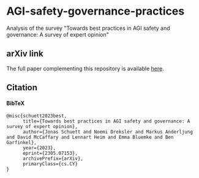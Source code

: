 # AGI-safety-governance-practices
Analysis of the survey "Towards best practices in AGI safety and governance: A survey of expert opinion"

## arXiv link

The full paper complementing this repository is available [here](https://arxiv.org/abs/2305.07153).

## Citation

<a name="citation" />

#### BibTeX
```
@misc{schuett2023best,
      title={Towards best practices in AGI safety and governance: A survey of expert opinion}, 
      author={Jonas Schuett and Noemi Dreksler and Markus Anderljung and David McCaffary and Lennart Heim and Emma Bluemke and Ben Garfinkel},
      year={2023},
      eprint={2305.07153},
      archivePrefix={arXiv},
      primaryClass={cs.CY}
}
```
